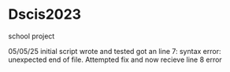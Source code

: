 # Dscis2023
school project

05/05/25 initial script wrote and tested got an line 7: syntax error: unexpected end of file. Attempted fix and now recieve line 8 error
